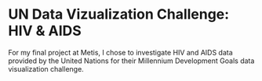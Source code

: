 # UN Data Vizualization Challenge: HIV & AIDS

For my final project at Metis, I chose to investigate HIV and AIDS data provided by the United Nations for their Millennium Development Goals data visualization challenge.
